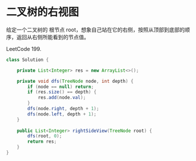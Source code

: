 # 二叉树的右视图

给定一个二叉树的 根节点 root，想象自己站在它的右侧，按照从顶部到底部的顺序，返回从右侧所能看到的节点值。

LeetCode 199.

```java
class Solution {

    private List<Integer> res = new ArrayList<>();

    private void dfs(TreeNode node, int depth) {
        if (node == null) return;
        if (res.size() == depth) {
            res.add(node.val);
        }
        dfs(node.right, depth + 1);
        dfs(node.left, depth + 1);
    }
    
    public List<Integer> rightSideView(TreeNode root) {
        dfs(root, 0);
        return res;
    }
}
```
